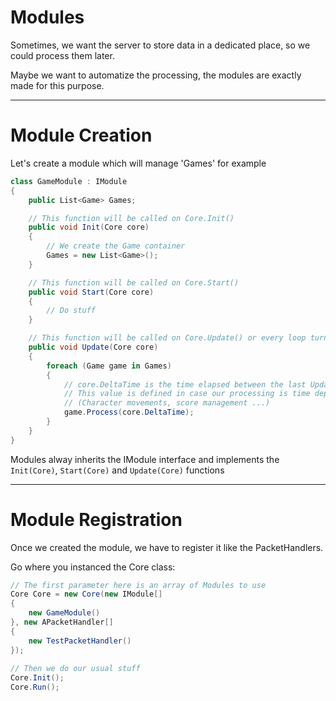 # Modules

Sometimes, we want the server to store data in a dedicated place, so we could process them later.

Maybe we want to automatize the processing, the modules are exactly made for this purpose.

---

# Module Creation

Let's create a module which will manage 'Games' for example

```cs
class GameModule : IModule
{
    public List<Game> Games;

	// This function will be called on Core.Init()
    public void Init(Core core)
    {
		// We create the Game container
        Games = new List<Game>();
    }

	// This function will be called on Core.Start()
    public void Start(Core core)
    {
		// Do stuff
    }

	// This function will be called on Core.Update() or every loop turn when calling Core.Run()
    public void Update(Core core)
    {
        foreach (Game game in Games)
        {
			// core.DeltaTime is the time elapsed between the last Update() call and this one
			// This value is defined in case our processing is time dependant
			// (Character movements, score management ...)
            game.Process(core.DeltaTime);
        }
	}
}
```

Modules alway inherits the IModule interface and implements the ```Init(Core)```, ```Start(Core)``` and ```Update(Core)``` functions

---

# Module Registration

Once we created the module, we have to register it like the PacketHandlers.

Go where you instanced the Core class:

```cs
// The first parameter here is an array of Modules to use
Core Core = new Core(new IModule[]
{
	new GameModule()
}, new APacketHandler[]
{
	new TestPacketHandler()
});
		
// Then we do our usual stuff
Core.Init();
Core.Run();
```